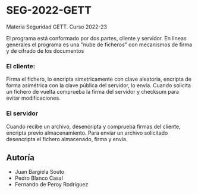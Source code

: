 # SEG-2022-GETT
Materia Seguridad GETT. Curso 2022-23

El programa está conformado por dos partes, cliente y servidor. En lineas generales el programa es una "nube de ficheros" con mecanismos de firma y de cifrado de los documentos
### El cliente:
Firma el fichero, lo encripta simetricamente con clave aleatoria, encripta de forma asimétrica con la clave pública del servidor, lo envía.
Cuando solicita un fichero de vuelta comprueba la firma del servidor y checksum para evitar modificaciones.
### El servidor
Cuando recibe un archivo, desencripta y comprueba firmas del cliente, encripta previo almacenamiento.
Para enviar un archivo solicitado desencripta el fichero almacenado, firma y envía.


## Autoría
- Juan Bargiela Souto
- Pedro Blanco Casal
- Fernando de Peroy Rodríguez
